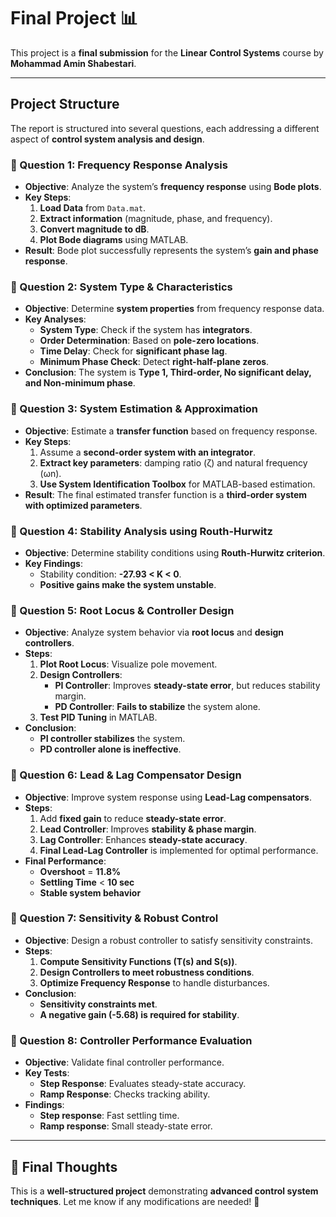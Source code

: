 # Final Project 📊

This project is a **final submission** for the **Linear Control Systems** course by **Mohammad Amin Shabestari**. 

---

## **Project Structure**

The report is structured into several questions, each addressing a different aspect of **control system analysis and design**.

### **📌 Question 1: Frequency Response Analysis**
- **Objective**: Analyze the system’s **frequency response** using **Bode plots**.
- **Key Steps**:
  1. **Load Data** from `Data.mat`.
  2. **Extract information** (magnitude, phase, and frequency).
  3. **Convert magnitude to dB**.
  4. **Plot Bode diagrams** using MATLAB.
- **Result**: Bode plot successfully represents the system’s **gain and phase response**.

### **📌 Question 2: System Type & Characteristics**
- **Objective**: Determine **system properties** from frequency response data.
- **Key Analyses**:
  - **System Type**: Check if the system has **integrators**.
  - **Order Determination**: Based on **pole-zero locations**.
  - **Time Delay**: Check for **significant phase lag**.
  - **Minimum Phase Check**: Detect **right-half-plane zeros**.
- **Conclusion**: The system is **Type 1, Third-order, No significant delay, and Non-minimum phase**.

### **📌 Question 3: System Estimation & Approximation**
- **Objective**: Estimate a **transfer function** based on frequency response.
- **Key Steps**:
  1. Assume a **second-order system with an integrator**.
  2. **Extract key parameters**: damping ratio (ζ) and natural frequency (ωn).
  3. **Use System Identification Toolbox** for MATLAB-based estimation.
- **Result**: The final estimated transfer function is a **third-order system with optimized parameters**.

### **📌 Question 4: Stability Analysis using Routh-Hurwitz**
- **Objective**: Determine stability conditions using **Routh-Hurwitz criterion**.
- **Key Findings**:
  - Stability condition: **-27.93 < K < 0**.
  - **Positive gains make the system unstable**.

### **📌 Question 5: Root Locus & Controller Design**
- **Objective**: Analyze system behavior via **root locus** and **design controllers**.
- **Steps**:
  1. **Plot Root Locus**: Visualize pole movement.
  2. **Design Controllers**:
     - **PI Controller**: Improves **steady-state error**, but reduces stability margin.
     - **PD Controller**: **Fails to stabilize** the system alone.
  3. **Test PID Tuning** in MATLAB.
- **Conclusion**:
  - **PI controller stabilizes** the system.
  - **PD controller alone is ineffective**.

### **📌 Question 6: Lead & Lag Compensator Design**
- **Objective**: Improve system response using **Lead-Lag compensators**.
- **Steps**:
  1. Add **fixed gain** to reduce **steady-state error**.
  2. **Lead Controller**: Improves **stability & phase margin**.
  3. **Lag Controller**: Enhances **steady-state accuracy**.
  4. **Final Lead-Lag Controller** is implemented for optimal performance.
- **Final Performance**:
  - **Overshoot** = **11.8%**
  - **Settling Time** < **10 sec**
  - **Stable system behavior**

### **📌 Question 7: Sensitivity & Robust Control**
- **Objective**: Design a robust controller to satisfy sensitivity constraints.
- **Steps**:
  1. **Compute Sensitivity Functions (T(s) and S(s))**.
  2. **Design Controllers to meet robustness conditions**.
  3. **Optimize Frequency Response** to handle disturbances.
- **Conclusion**:
  - **Sensitivity constraints met**.
  - **A negative gain (-5.68) is required for stability**.

### **📌 Question 8: Controller Performance Evaluation**
- **Objective**: Validate final controller performance.
- **Key Tests**:
  - **Step Response**: Evaluates steady-state accuracy.
  - **Ramp Response**: Checks tracking ability.
- **Findings**:
  - **Step response**: Fast settling time.
  - **Ramp response**: Small steady-state error.

---



## **📌 Final Thoughts**
This is a **well-structured project** demonstrating **advanced control system techniques**. Let me know if any modifications are needed! 🚀
